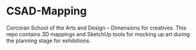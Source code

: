 # CSAD-Mapping
Corcoran School of the Arts and Design – Dimensions for creatives. This repo contains 3D mappings and SketchUp tools for mocking up art during the planning stage for exhibitions. 
